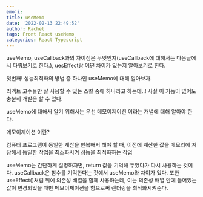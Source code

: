 ```yaml
---
emoji:
title: useMemo
date: '2022-02-13 22:49:52'
author: Rachel
tags: Front React useMemo
categories: React Typescript
---
```


useMemo, useCallback과의 차이점은 무엇인지(useCallback에 대해서는 다음글에서 다뤄보기로 한다.), uesEffect랑 어떤 차이가 있는지 알아보기로 한다.

첫번째! 성능최적화의 방법 중 하나인 useMemo에 대해 알아보자.

리액트 고수들만 잘 사용할 수 있는 스킬 중에 하나라고 하는데..! 사실 이 기능이 없어도 충분히 개발은 할 수 있다.

useMemo에 대해서 알기 위해서는 우선 메모이제이션 이라는 개념에 대해 알아야 한다.

메모이제이션 이란?

컴퓨터 프로그램이 동일한 계산을 반복해서 해야 할 때, 이전에 계산한 값을 메모리에 저장해서 동일한 작업을 최소화시켜 성능을 최적화하는 작업

useMemo는 간단하게 설명하자면, return 값을 기억해 두었다가 다시 사용하는 것이다. useCallback은 함수를 기억한다는 것에서 useMemo와 차이가 있다. 또한 useEffect()처럼 뒤에 의존성 배열을 함께 사용하는데, 이는 의존성 배열 안에 들어있는 값이 변경되었을 때만 메모이제이션을 함으로써 렌더링을 최적화시켜준다.
